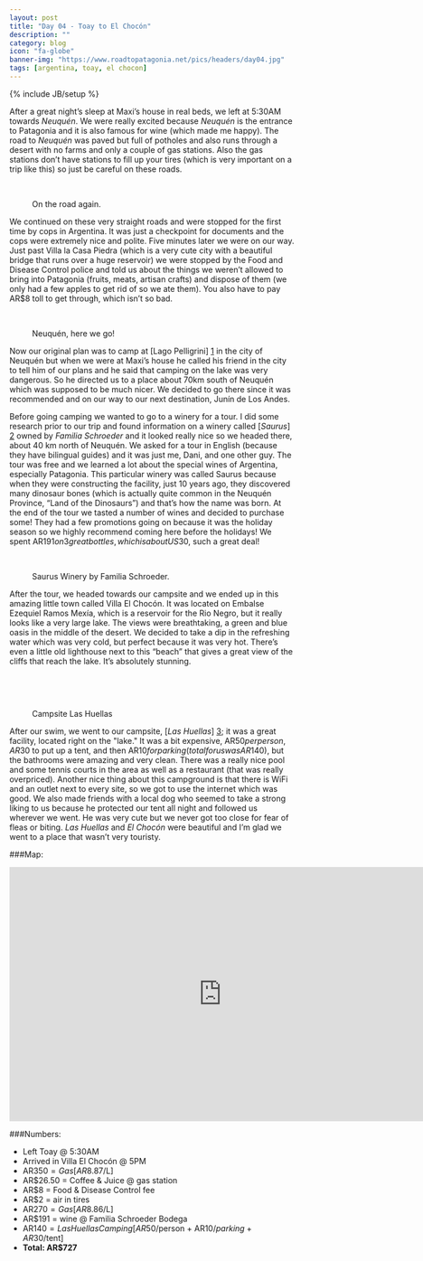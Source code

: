 ```yaml
---
layout: post
title: "Day 04 - Toay to El Chocón"
description: ""
category: blog
icon: "fa-globe"
banner-img: "https://www.roadtopatagonia.net/pics/headers/day04.jpg"
tags: [argentina, toay, el chocon]
---
```

{% include JB/setup %}

After a great night’s sleep at Maxi’s house in real beds, we left at 5:30AM towards *Neuquén*. We were really excited because *Neuquén* is the entrance to Patagonia and it is also famous for wine (which made me happy). The road to *Neuquén* was paved but full of potholes and also runs through a desert with no farms and only a couple of gas stations. Also the gas stations don’t have stations to fill up your tires (which is very important on a trip like this) so just be careful on these roads.

<figure>
	<a class="fancybox" rel="group1" title="Going into distance." href="{{ site.pics.days }}/day04/pic01_o.jpg"><img src="{{ site.pics.days }}/day04/pic01.jpg" alt=""></a>
</figure>

<figure class="third">
	<a class="fancybox" rel="group1" href="{{ site.pics.days }}/day04/pic03_o.jpg"><img src="{{ site.pics.days }}/day04/pic03_tb.jpg" alt=""></a>
	<a class="fancybox" title="Fairuz always keeping track of our trip."  rel="group1" href="{{ site.pics.days }}/day04/pic05_o.jpg"><img src="{{ site.pics.days }}/day04/pic05_tb.jpg" alt=""></a>
	<a class="fancybox" rel="group1" href="{{ site.pics.days }}/day04/pic06_o.jpg"><img src="{{ site.pics.days }}/day04/pic06_tb.jpg" alt=""></a>
	<figcaption>On the road again.</figcaption>
</figure>


We continued on these very straight roads and were stopped for the first time by cops in Argentina. It was just a checkpoint for documents and the cops were extremely nice and polite. Five minutes later we were on our way. Just past Villa la Casa Piedra (which is a very cute city with a beautiful bridge that runs over a huge reservoir) we were stopped by the Food and Disease Control police and told us about the things we weren’t allowed to bring into Patagonia (fruits, meats, artisan crafts) and dispose of them (we only had a few apples to get rid of so we ate them). You also have to pay AR$8 toll to get through, which isn’t so bad.

<figure>
	<a class="fancybox" rel="group2" href="{{ site.pics.days }}/day04/pic08_o.jpg"><img src="{{ site.pics.days }}/day04/pic08.jpg" alt=""></a>
</figure>

<figure class="third">
	<a class="fancybox" rel="group2" href="{{ site.pics.days }}/day04/pic07_o.jpg"><img src="{{ site.pics.days }}/day04/pic07_tb.jpg" alt=""></a>
	<a class="fancybox" rel="group2" href="{{ site.pics.days }}/day04/pic09_o.jpg"><img src="{{ site.pics.days }}/day04/pic09_tb.jpg" alt=""></a>
	<a class="fancybox" rel="group2" href="{{ site.pics.days }}/day04/pic10_o.jpg"><img src="{{ site.pics.days }}/day04/pic10_tb.jpg" alt=""></a>
	<figcaption>Neuquén, here we go!</figcaption>
</figure>

Now our original plan was to camp at [Lago Pelligrini] [1] in the city of Neuquén but when we were at Maxi’s house he called his friend in the city to tell him of our plans and he said that camping on the lake was very dangerous. So he directed us to a place about 70km south of Neuquén which was supposed to be much nicer. We decided to go there since it was recommended and on our way to our next destination, Junín de Los Andes.

Before going camping we wanted to go to a winery for a tour. I did some research prior to our trip and found information on a winery called [*Saurus*] [2] owned by *Familia Schroeder* and it looked really nice so we headed there, about 40 km north of Neuquén. We asked for a tour in English (because they have bilingual guides) and it was just me, Dani, and one other guy. The tour was free and we learned a lot about the special wines of Argentina, especially Patagonia. This particular winery was called Saurus because when they were constructing the facility, just 10 years ago, they discovered many dinosaur bones (which is actually quite common in the Neuquén Province, “Land of the Dinosaurs”) and that’s how the name was born. At the end of the tour we tasted a number of wines and decided to purchase some! They had a few promotions going on because it was the holiday season so we highly recommend coming here before the holidays! We spent AR$191 on 3 great bottles, which is about US$30, such a great deal! 

<figure class="third">
	<a class="fancybox" rel="group3" href="{{ site.pics.days }}/day04/pic14_o.jpg"><img src="{{ site.pics.days }}/day04/pic14_tb.jpg" alt=""></a>
	<a class="fancybox" rel="group3" href="{{ site.pics.days }}/day04/pic15_o.jpg"><img src="{{ site.pics.days }}/day04/pic15_tb.jpg" alt=""></a>
	<a class="fancybox" rel="group3" href="{{ site.pics.days }}/day04/pic17_o.jpg"><img src="{{ site.pics.days }}/day04/pic17_tb.jpg" alt=""></a>
</figure>
<figure>
	<a class="fancybox" rel="group3" href="{{ site.pics.days }}/day04/pic16_o.jpg"><img src="{{ site.pics.days }}/day04/pic16.jpg" alt=""></a>
	<figcaption>Saurus Winery by Familia Schroeder.</figcaption>
</figure>

After the tour, we headed towards our campsite and we ended up in this amazing little town called Villa El Chocón. It was located on Embalse Ezequiel Ramos Mexía, which is a reservoir for the Rio Negro, but it really looks like a very large lake. The views were breathtaking, a green and blue oasis in the middle of the desert. We decided to take a dip in the refreshing water which was very cold, but perfect because it was very hot. There’s even a little old lighthouse next to this “beach” that gives a great view of the cliffs that reach the lake. It’s absolutely stunning.

<figure>
	<a class="fancybox" rel="group4" href="{{ site.pics.days }}/day04/pic18_o.jpg"><img src="{{ site.pics.days }}/day04/pic18.jpg" alt=""></a>
</figure>
<figure class="third">
	<a class="fancybox" rel="group4" href="{{ site.pics.days }}/day04/pic19_o.jpg"><img src="{{ site.pics.days }}/day04/pic19_tb.jpg" alt=""></a>
	<a class="fancybox" rel="group4" href="{{ site.pics.days }}/day04/pic20_o.jpg"><img src="{{ site.pics.days }}/day04/pic20_tb.jpg" alt=""></a>
	<a class="fancybox" rel="group4" href="{{ site.pics.days }}/day04/pic21_o.jpg"><img src="{{ site.pics.days }}/day04/pic21_tb.jpg" alt=""></a>
</figure>
<figure class="third">
	<a class="fancybox" rel="group4" href="{{ site.pics.days }}/day04/pic23_o.jpg"><img src="{{ site.pics.days }}/day04/pic23_tb.jpg" alt=""></a>
	<a class="fancybox" rel="group4" href="{{ site.pics.days }}/day04/pic24_o.jpg"><img src="{{ site.pics.days }}/day04/pic24_tb.jpg" alt=""></a>
	<a class="fancybox" rel="group4" href="{{ site.pics.days }}/day04/pic25_o.jpg"><img src="{{ site.pics.days }}/day04/pic25_tb.jpg" alt=""></a>
	<figcaption>Campsite Las Huellas</figcaption>
</figure>


After our swim, we went to our campsite, [*Las Huellas*] [3]; it was a great facility, located right on the "lake." It was a bit expensive, AR$50 per person, AR$30 to put up a tent, and then AR$10 for parking (total for us was AR$140), but the bathrooms were amazing and very clean. There was a really nice pool and some tennis courts in the area as well as a restaurant (that was really overpriced). Another nice thing about this campground is that there is WiFi and an outlet next to every site, so we got to use the internet which was good. We also made friends with a local dog who seemed to take a strong liking to us because he protected our tent all night and followed us wherever we went. He was very cute but we never got too close for fear of fleas or biting. *Las Huellas* and *El Chocón* were beautiful and I’m glad we went to a place that wasn’t very touristy.

###Map:

<iframe src="https://www.google.com/maps/embed?pb=!1m29!1m12!1m3!1d1613046.168884114!2d-67.3235417580861!3d-37.84903907848822!2m3!1f0!2f0!3f0!3m2!1i1024!2i768!4f13.1!4m14!1i0!3e0!4m5!1s0x95dd33768a66d15f%3A0x9429f7eb7da5b545!2sToay%2C+La+Pampa+Province%2C+Argentina!3m2!1d-36.674059!2d-64.3793694!4m5!1s0x960a319222490b2d%3A0x99a082d21faf9c66!2zRWwgQ2hvY8OzbiwgTmV1cXXDqW4sIEFyZ2VudGluYQ!3m2!1d-38.9691887!2d-68.0342102!5e0!3m2!1spt-BR!2s!4v1392437715632" width="750" height="450" frameborder="0" style="border:0">>&nbsp;</iframe>

###Numbers:

* Left Toay @ 5:30AM
* Arrived in Villa El Chocón @ 5PM
* AR$350 = Gas [AR$8.87/L]
* AR$26.50 = Coffee & Juice @ gas station 
* AR$8 = Food & Disease Control fee
* AR$2 = air in tires
* AR$270 = Gas [AR$8.86/L]
* AR$191 = wine @ Familia Schroeder Bodega 
* AR$140 = Las Huellas Camping [AR$50/person + AR$10/parking + AR$30/tent] 
* **Total: AR$727**

[1]: https://www.google.com.br/maps/place/Pellegrini+Lake/@-38.69921,-68.00756,12z/data=!3m1!4b1!4m2!3m1!1s0x960a4e4e221d2a4b:0x26dd125f3cb70f07 "Lago Pellegrini"
[2]: http://www.saurus.com.ar/ "Saurus Winery"
[3]: https://www.google.com/maps/place/39%C2%B015'42.1%22S+68%C2%B047'22.6%22W/@-39.2616944,-68.7896111,14z/data=!3m1!4b1!4m2!3m1!1s0x0:0x0 "Camping Las Huellas"